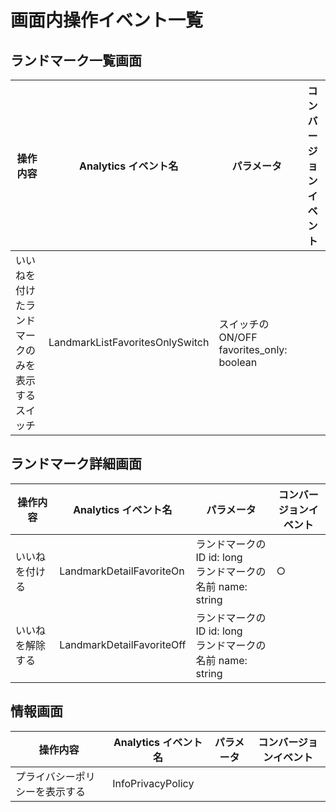 # 画面内操作イベント一覧

## ランドマーク一覧画面

| 操作内容 | Analytics イベント名 | パラメータ | コンバージョンイベント |
| -- | -- | -- | -- |
| いいねを付けたランドマークのみを表示するスイッチ | LandmarkListFavoritesOnlySwitch | スイッチの ON/OFF favorites_only: boolean<br> |  |

## ランドマーク詳細画面

| 操作内容 | Analytics イベント名 | パラメータ | コンバージョンイベント |
| -- | -- | -- | -- |
| いいねを付ける | LandmarkDetailFavoriteOn | ランドマークの ID id: long<br>ランドマークの名前 name: string<br> | ○ |
| いいねを解除する | LandmarkDetailFavoriteOff | ランドマークの ID id: long<br>ランドマークの名前 name: string<br> |  |

## 情報画面

| 操作内容 | Analytics イベント名 | パラメータ | コンバージョンイベント |
| -- | -- | -- | -- |
| プライバシーポリシーを表示する | InfoPrivacyPolicy |  |  |

